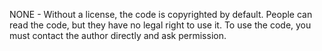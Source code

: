 NONE - Without a license, the code is copyrighted by default. People can read the code, but they have no legal right to use it. To use the code, you must contact the author directly and ask permission.